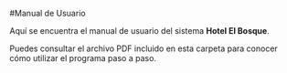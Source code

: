 #Manual de Usuario

Aquí se encuentra el manual de usuario del sistema **Hotel El Bosque**.

Puedes consultar el archivo PDF incluido en esta carpeta para conocer cómo utilizar el programa paso a paso.
